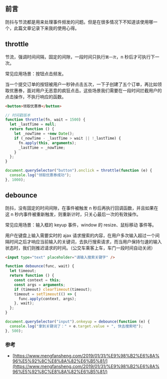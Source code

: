 ## 前言

防抖与节流都是用来处理事件频发的问题。但是在很多情况下不知道该使用哪一个，此篇文章记录下来我的使用心得。

## throttle

节流，强调时间间隔，固定的间隙，一段时间只执行`第一次`，n 秒后才可执行下一次。

常见应用场景：按钮点击频发。

当一个提交订单的按钮被用户一秒钟点击五次，一下子创建了五个订单，再比如领取优惠券，面对用户无恶意的疯狂点击。这些场景我们需要在一段时间拦截用户的点击操作，不执行响应的函数。

```html
<button>领取优惠券</button>
```

```js
// 时间戳版本
function throttle(fn, wait = 1500) {
  let _lastTime = null;
  return function () {
    let _nowTime = +new Date();
    if (_nowTime - _lastTime > wait || !_lastTime) {
      fn.apply(this, arguments);
      _lastTime = _nowTime;
    }
  };
}

document.querySelector("button").onclick = throttle(function (e) {
  console.log("领取优惠券成功");
}, 1000);
```

## debounce

防抖，没有固定的时间间隙，在事件被触发 n 秒后再执行回调函数，并且如果在这 n 秒内事件被重新触发，则重新计时，只关心最后一次的有效操作。

常见应用场景：输入框的 keyup 事件，window 的 resize、鼠标移动 事件等。

用户在键盘上输入需要实时的 ajax 请求搜索的内容，在用户多次输入超过一个间隔时间之后才响应当前输入的关键词，去执行搜索请求，而当用户保持匀速的输入状态时，我们则推迟请求的时间。（公交车乘客上车，车门一段时间自动关闭）

```html
<input type="text" placeholder="请输入搜索关键字" />
```

```js
function debounce(func, wait) {
  let timeout;
  return function () {
    const context = this;
    const args = arguments;
    if (timeout) clearTimeout(timeout);
    timeout = setTimeout(() => {
      func.apply(context, args);
    }, wait);
  };
}

document.querySelector("input").onkeyup = debounce(function (e) {
  console.log("拿到关键词了：" + e.target.value + ", 快去搜索吧");
}, 500);
```

### 参考

-   [https://www.mengfansheng.com/2019/01/31/%E9%98%B2%E6%8A%96%E5%92%8C%E8%8A%82%E6%B5%81/](https://www.mengfansheng.com/2019/01/31/%E9%98%B2%E6%8A%96%E5%92%8C%E8%8A%82%E6%B5%81/)